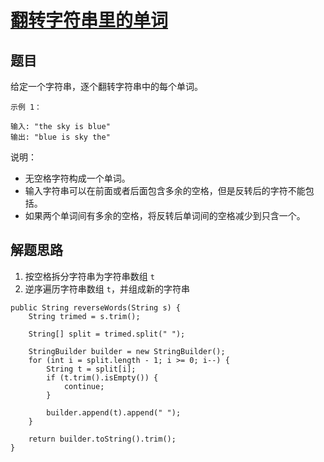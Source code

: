 # [翻转字符串里的单词](https://leetcode-cn.com/explore/interview/card/bytedance/242/string/1011/)

## 题目

给定一个字符串，逐个翻转字符串中的每个单词。

```
示例 1：

输入: "the sky is blue"
输出: "blue is sky the"
```

说明：

- 无空格字符构成一个单词。
- 输入字符串可以在前面或者后面包含多余的空格，但是反转后的字符不能包括。
- 如果两个单词间有多余的空格，将反转后单词间的空格减少到只含一个。

## 解题思路

  1. 按空格拆分字符串为字符串数组 `t`
  2. 逆序遍历字符串数组 `t`，并组成新的字符串 

```
public String reverseWords(String s) {
    String trimed = s.trim();

    String[] split = trimed.split(" ");

    StringBuilder builder = new StringBuilder();
    for (int i = split.length - 1; i >= 0; i--) {
        String t = split[i];
        if (t.trim().isEmpty()) {
            continue;
        }

        builder.append(t).append(" ");
    }

    return builder.toString().trim();
}
```
